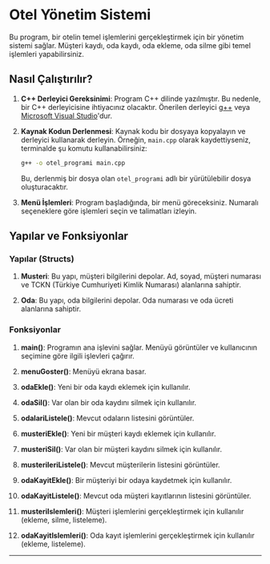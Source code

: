 
# Otel Yönetim Sistemi

Bu program, bir otelin temel işlemlerini gerçekleştirmek için bir yönetim sistemi sağlar. Müşteri kaydı, oda kaydı, oda ekleme, oda silme gibi temel işlemleri yapabilirsiniz.

## Nasıl Çalıştırılır?

1. **C++ Derleyici Gereksinimi**: Program C++ dilinde yazılmıştır. Bu nedenle, bir C++ derleyicisine ihtiyacınız olacaktır. Önerilen derleyici [g++](https://gcc.gnu.org/) veya [Microsoft Visual Studio](https://visualstudio.microsoft.com/)'dur.

2. **Kaynak Kodun Derlenmesi**: Kaynak kodu bir dosyaya kopyalayın ve derleyici kullanarak derleyin. Örneğin, `main.cpp` olarak kaydettiyseniz, terminalde şu komutu kullanabilirsiniz:

   ```bash
   g++ -o otel_programi main.cpp
   ```

   Bu, derlenmiş bir dosya olan `otel_programi` adlı bir yürütülebilir dosya oluşturacaktır.


3. **Menü İşlemleri**: Program başladığında, bir menü göreceksiniz. Numaralı seçeneklere göre işlemleri seçin ve talimatları izleyin.

## Yapılar ve Fonksiyonlar

### Yapılar (Structs)

1. **Musteri**: Bu yapı, müşteri bilgilerini depolar. Ad, soyad, müşteri numarası ve TCKN (Türkiye Cumhuriyeti Kimlik Numarası) alanlarına sahiptir.

2. **Oda**: Bu yapı, oda bilgilerini depolar. Oda numarası ve oda ücreti alanlarına sahiptir.

### Fonksiyonlar

1. **main()**: Programın ana işlevini sağlar. Menüyü görüntüler ve kullanıcının seçimine göre ilgili işlevleri çağırır.

2. **menuGoster()**: Menüyü ekrana basar.

3. **odaEkle()**: Yeni bir oda kaydı eklemek için kullanılır.

4. **odaSil()**: Var olan bir oda kaydını silmek için kullanılır.

5. **odalariListele()**: Mevcut odaların listesini görüntüler.

6. **musteriEkle()**: Yeni bir müşteri kaydı eklemek için kullanılır.

7. **musteriSil()**: Var olan bir müşteri kaydını silmek için kullanılır.

8. **musterileriListele()**: Mevcut müşterilerin listesini görüntüler.

9. **odaKayitEkle()**: Bir müşteriyi bir odaya kaydetmek için kullanılır.

10. **odaKayitListele()**: Mevcut oda müşteri kayıtlarının listesini görüntüler.

11. **musteriIslemleri()**: Müşteri işlemlerini gerçekleştirmek için kullanılır (ekleme, silme, listeleme).

12. **odaKayitIslemleri()**: Oda kayıt işlemlerini gerçekleştirmek için kullanılır (ekleme, listeleme).

---

